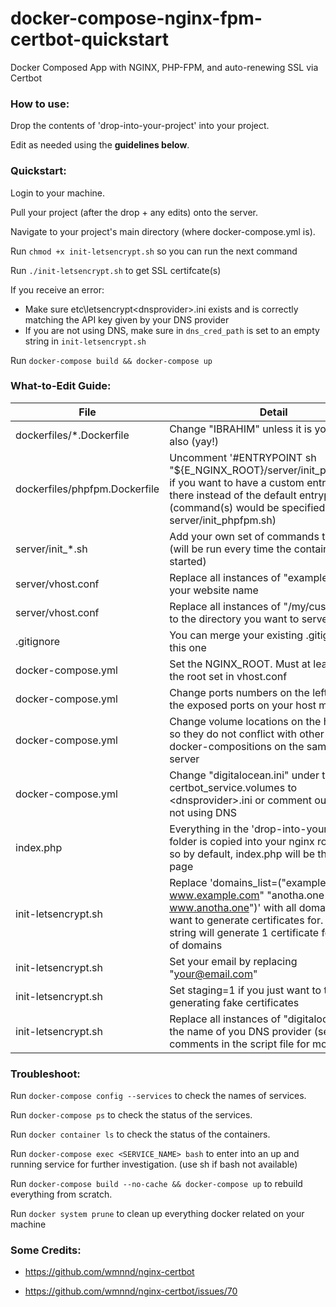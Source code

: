 # docker-compose-nginx-fpm-certbot-quickstart
 Docker Composed App with NGINX, PHP-FPM, and auto-renewing SSL via Certbot

### How to use:
Drop the contents of 'drop-into-your-project' into your project.

Edit as needed using the **guidelines below**.

### Quickstart:
Login to your machine.

Pull your project (after the drop + any edits) onto the server.

Navigate to your project's main directory (where docker-compose.yml is).

Run `chmod +x init-letsencrypt.sh` so you can run the next command

Run `./init-letsencrypt.sh` to get SSL certifcate(s)

If you receive an error:
- Make sure etc\letsencrypt\<dnsprovider>.ini exists and is correctly matching the API key given by your DNS provider
- If you are not using DNS, make sure in `dns_cred_path` is set to an empty string in `init-letsencrypt.sh`

Run `docker-compose build && docker-compose up`

### What-to-Edit Guide:

File | Detail | Example
--- | --- | ---
dockerfiles/\*.Dockerfile | Change "IBRAHIM" unless it is your name also (yay!) | *LABEL MAINTAINER="JOHN DOE"*
dockerfiles/phpfpm.Dockerfile | Uncomment '#ENTRYPOINT sh "${E_NGINX_ROOT}/server/init_phpfpm.sh"' if you want to have a custom entrypoint there instead of the default entrypoint (command(s) would be specified in server/init_phpfpm.sh) | *ENTRYPOINT sh "${E_NGINX_ROOT}/server/init_phpfpm.sh"*
server/init_\*.sh | Add your own set of commands to be run (will be run every time the container is started) | *echo container started!*
server/vhost.conf | Replace all instances of "example.org" with your website name | *example.org*
server/vhost.conf | Replace all instances of "/my/custom/root" to the directory you want to serve | */var/www/html/public*
.gitignore | You can merge your existing .gitignore into this one | 
docker-compose.yml | Set the NGINX_ROOT. Must at least prepend the root set in vhost.conf | *NGINX_ROOT: /var/www/html*
docker-compose.yml | Change ports numbers on the left (these are the exposed ports on your host machine) | *8080:80 (if you want example.com:8080)*
docker-compose.yml | Change volume locations on the host server so they do not conflict with other running docker-compositions on the same host server | */docker/\<**MY_PROJECT**\>/volumes/nginx_logs:/var/log/nginx*
docker-compose.yml | Change "digitalocean.ini" under the certbot_service.volumes to \<dnsprovider>.ini or comment out if you are not using DNS | */etc/letsencrypt/cloudflare.ini:/etc/letsencrypt/cloudflare.ini*
index.php | Everything in the 'drop-into-your-project' folder is copied into your nginx root folder, so by default, index.php will be the home page | *put index.php in a new folder called 'public' then set NGINX root as /var/www/html and vhost.conf root as /var/www/html/public*
init-letsencrypt.sh | Replace 'domains_list=("example.com www.example.com" "anotha.one www.anotha.one")' with all domains you want to generate certificates for. Each string will generate 1 certificate for that set of domains | *domains_list=("example.com www.example.com")*
init-letsencrypt.sh | Set your email by replacing "your@email.com" | *johndoe@gmail.com*
init-letsencrypt.sh | Set staging=1 if you just want to test generating fake certificates | *staging=1*
init-letsencrypt.sh | Replace all instances of "digitalocean" with the name of you DNS provider (see comments in the script file for more details) | *cloudflare*

### Troubleshoot:
Run `docker-compose config --services` to check the names of services.

Run `docker-compose ps` to check the status of the services.

Run `docker container ls` to check the status of the containers.

Run `docker-compose exec <SERVICE_NAME> bash` to enter into an up and running service for further investigation. (use sh if bash not available)

Run `docker-compose build --no-cache && docker-compose up` to rebuild everything from scratch.

Run `docker system prune` to clean up everything docker related on your machine

### Some Credits:

- https://github.com/wmnnd/nginx-certbot

- https://github.com/wmnnd/nginx-certbot/issues/70
